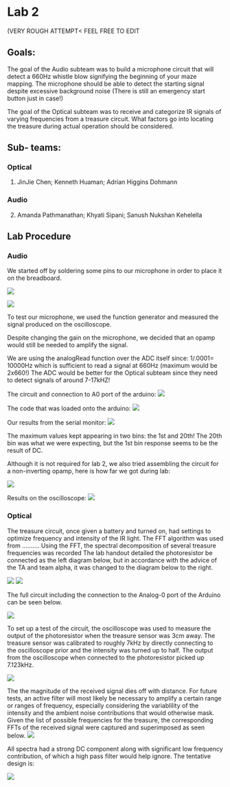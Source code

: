 # Lab 2
(VERY ROUGH ATTEMPT< FEEL FREE TO EDIT
## Goals:
The goal of the Audio subteam was to build a microphone circuit that will detect a 660Hz whistle blow signifying the beginning of your maze mapping. The microphone should be able to detect the starting signal despite excessive background noise (There is still an emergency start button just in case!)

The goal of the Optical subteam was to receive and categorize IR signals of varying frequencies from a treasure circuit. What factors go into locating the treasure during actual operation should be considered.

## Sub- teams:
### Optical 
1. JinJie Chen; Kenneth Huaman; Adrian Higgins Dohmann
### Audio
2. Amanda Pathmanathan; Khyati Sipani; Sanush Nukshan Kehelella

## Lab Procedure

### Audio
We started off by soldering some pins to our microphone in order to place it on the breadboard. 

![](./image/lab2/IMG_1652.JPG)       

![](./image/lab2/IMG_6890.JPG)

To test our microphone, we used the function generator and measured the signal produced on the oscilloscope.

Despite changing the gain on the microphone, we decided that an opamp would still be needed to amplify the signal. 

We are using the analogRead function over the ADC itself since:
1/.0001= 10000Hz which is sufficient to read a signal at 660Hz (maximum would be 2x660!)
The ADC would be better for the Optical subteam since they need to detect signals of around 7-17kHZ!

The circuit and connection to A0 port of the arduino:
![](./image/lab2/IMG_5680.JPG)

The code that was loaded onto the arduino:
![](./image/lab2/image-7.png)

Our results from the serial monitor: 
![](./image/lab2/image-8.jpg)

The maximum values kept appearing in two bins: the 1st and 20th! The 20th bin was what we were expecting, but the 1st bin response seems to be the result of DC. 

Although it is not required for lab 2, we also tried assembling the circuit for a non-inverting opamp, here is how far we got during lab:

![](./image/lab2/IMG_0959.JPG)

Results on the oscilloscope:
![](./image/lab2/IMG_9755.JPG)


### Optical
The treasure circuit, once given a battery and turned on, had settings to optimize frequency and intensity of the IR light.
The FFT algorithm was used from ..........
Using the FFT, the spectral decomposition of several treasure frequencies was recorded
The lab handout detailed the photoresistor be connected as the left diagram below, but in accordance with the advice of the TA and team alpha, it was changed to the diagram below to the right.

![](./image/lab2/orig.jpg)                  ![](./image/lab2/photocircuit.png)

The full circuit including the connection to the Analog-0 port of the Arduino can be seen below.

![](./image/lab2/2_1mod.jpg)

To set up a test of the circuit, the oscilloscope was used to measure the output of the photoresistor when the treasure sensor was 3cm away. The treasure sensor was calibrated to roughly 7kHz by directly connecting to the oscilloscope prior and the intensity was turned up to half. The output from the oscilloscope when connected to the photoresistor picked up 7.123kHz.

![](./image/lab2/2_2mod.jpg)

The the magnitude of the received signal dies off with distance. For future tests, an active filter will most likely be necessary to amplify a certain range or ranges of frequency, especially considering the variablility of the intensity and the ambient noise contributions that would otherwise mask. Given the list of possible frequencies for the treasure, the corresponding FFTs of the received signal were captured and superimposed as seen below.
![](./image/lab2/treas.jpg)

All spectra had a strong DC component along with significant low frequency contribution, of which a high pass filter would help ignore. The tentative design is: 

![](./image/lab2/filter.png)
